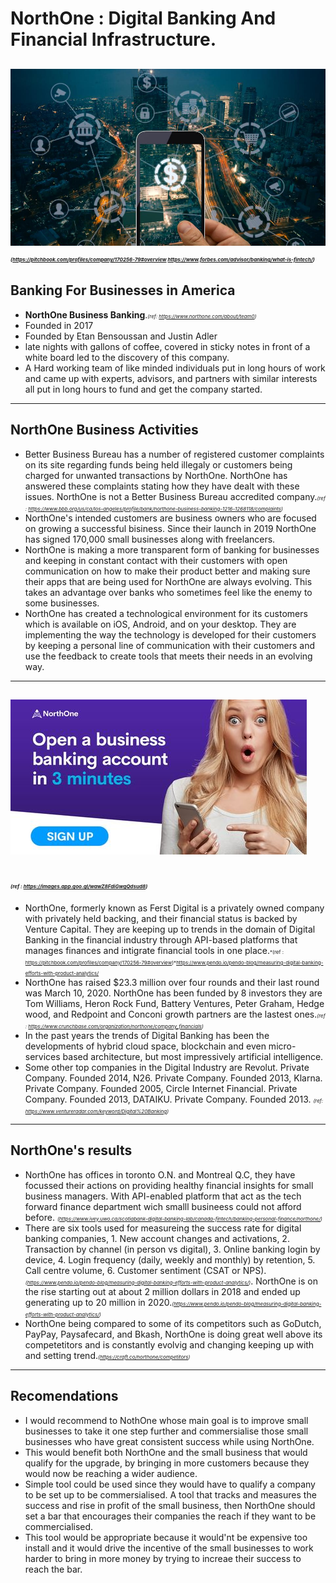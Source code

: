 # NorthOne : Digital Banking And Financial Infrastructure.
![alt text](Images/image_1.jpg)
*<span style="font-size:8px">(https://pitchbook.com/profiles/company/170256-79#overview https://www.forbes.com/advisor/banking/what-is-fintech/)</span>*
---

## Banking For Businesses in America
* **NorthOne Business Banking**.<span style="font-size:8px">*(ref: https://www.northone.com/about/team0)*</span>
* Founded in 2017
* Founded by Etan Bensoussan and Justin Adler
* late nights with gallons of coffee, covered in sticky notes in front of a white board led to the discovery of this company.
* A Hard working team of like minded individuals put in long hours of work and came up with experts, advisors, and partners with similar interests all put in long hours to fund and get the company started.
---

## NorthOne Business Activities
* Better Business Bureau has a number of registered customer complaints on its site regarding funds being held illegaly or customers being charged for unwanted transactions by NorthOne. NorthOne has answered these complaints stating how they have dealt with these issues. NorthOne is not a Better Business Bureau accredited company.<span style="font-size:8px">*(ref : https://www.bbb.org/us/ca/los-angeles/profile/bank/northone-business-banking-1216-1268118/complaints)*</span>
* NorthOne's intended customers are business owners who are focused on growing a successful bisiness. Since their launch in 2019 NorthOne has signed 170,000 small businesses along with freelancers.
* NorthOne is making a more transparent form of banking for businesses and keeping in constant contact with their customers with open communication on how to make their product better and making sure their apps that are being used for NorthOne are always evolving. This takes an advantage over banks who sometimes feel like the enemy to some businesses.
* NorthOne has created a technological environment for its customers which is available on iOS, Android, and on your desktop. They are implementing the way the technology is developed for their customers by keeping a personal line of communication with their customers and use the feedback to create tools that meets their needs in an evolving way.
---

## ![alt text](Images/image_3.jpg)
<span style="font-size:8px">*(ref : https://images.app.goo.gl/wawZ8FdiGwgQdsud8)*</span>
---
* NorthOne, formerly known as Ferst Digital is a privately owned company with privately held backing, and their financial status is backed by Venture Capital. They are keeping up to trends in the domain of Digital Banking in the financial industry through API-based platforms that manages finances and intigrate financial tools in one place.<span style="font-size:8px">*(ref : https://pitchbook.com/profiles/company/170256-79#overview)*https://www.pendo.io/pendo-blog/measuring-digital-banking-efforts-with-product-analytics/
* NorthOne has raised $23.3 million over four rounds and their last round was March 10, 2020. NorthOne has been funded by 8 investors they are Tom Williams, Heron Rock Fund, Battery Ventures, Peter Graham, Hedge wood, and Redpoint and Conconi growth partners are the lastest ones.<span style="font-size:8px">*(ref : https://www.crunchbase.com/organization/northone/company_financials)*</span>
* In the past years the trends of Digital Banking has been the developments of hybrid cloud space, blockchain and even micro-services based architecture, but most impressively artificial intelligence.
* Some other top companies in the Digital Industry are Revolut. Private Company. Founded 2014, N26. Private Company. Founded 2013, Klarna. Private Company. Founded 2005, Circle Internet Financial. Private Company. Founded 2013, DATAIKU. Private Company. Founded 2013. <span style="font-size:8px">*(ref: https://www.ventureradar.com/keyword/Digital%20Banking)*</span>
---
## NorthOne's results
* NorthOne has offices in toronto O.N. and Montreal Q.C, they have focussed their actions on providing healthy financial insights for small business managers. With API-enabled platform that act as the tech forward finance department wich smalll busineess could not afford before. <span style="font-size:8px">*(https://www.ivey.uwo.ca/scotiabank-digital-banking-lab/canada-fintech/banking-personal-finance/northone/)*</span>
*  There are six tools used for measureing the success rate for digital banking companies, 1. New account changes and activations, 2. Transaction by channel (in person vs digital), 3. Online banking login by device, 4. Login frequency (daily, weekly and monthly) by retention, 5. Call centre volume, 6. Customer sentiment (CSAT or NPS).<span style="font-size:8px">*(https://www.pendo.io/pendo-blog/measuring-digital-banking-efforts-with-product-analytics/)*</span>. NorthOne is on the rise starting out at about 2 million dollars in 2018 and ended up generating up to 20 million in 2020.<span style="font-size:8px">*(https://www.pendo.io/pendo-blog/measuring-digital-banking-efforts-with-product-analytics/)*</span>
* NorthOne being compared to some of its competitors such as GoDutch, PayPay, Paysafecard, and Bkash, NorthOne is doing great well above its competetitors and is constantly evolvig and changing keeping up with and setting trend.<span style="font-size:8px">*(https://craft.co/northone/competitors)*</span>
---
## Recomendations
* I would recommend to NothOne whose main goal is to improve small businesses to take it one step further and commersialise those small businesses who have great consistent success while using NorthOne.
* This would benefit both NorthOne and the small business that would qualify for the upgrade, by bringing in more customers because they would now be reaching a wider audience.
* Simple tool could be used since they would have to qualify a company to be set up to be commersialised. A tool that tracks and measures the success and rise in profit of the small business, then NorthOne should set a bar that encourages their companies the reach if they want to be commercialised.
* This tool would be appropriate because it would'nt be expensive too install and it would drive the incentive of the small businesses to work harder to bring in more money by trying to increae their success to reach the bar.


